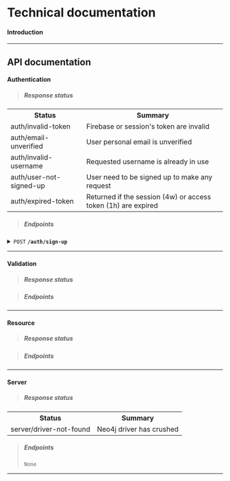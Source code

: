 # Technical documentation

#### Introduction

---

## API documentation

#### Authentication

> ##### Response status

<table>
   <th>Status</th>
   <th>Summary</th>

   <tr>
      <td>auth/invalid-token</td>
      <td>Firebase or session's token are invalid</td>
   </tr>
   <tr>
      <td>auth/email-unverified</td>
      <td>User personal email is unverified</td>
   </tr>
   <tr>
      <td>auth/invalid-username</td>
      <td>Requested username is already in use </td>
   </tr>
   <tr>
      <td>auth/user-not-signed-up</td>
      <td>User need to be signed up to make any request</td>
   </tr>
   <tr>
      <td>auth/expired-token</td>
      <td>Returned if the session (4w) or access token (1h) are expired</td>
   </tr>
</table>

> ##### Endpoints

<details>
   <summary>
      <code>POST</code>
      <code><b>/auth/sign-up</b></code>
   </summary>

   <h4>Request</h4>

   <h5>Body</h5>
   <table>
      <th><code>Name</code></th>
      <th><code>Type</code></th>
      <tr>
         <td>username</td>
         <td>string</td>
      </tr>
   </table>

   <h5>Parameters</h5>
   <code>None</code>

   <h5>Headers</h5>
   <code>Content-Type: application/json</code>

   <h5>Authorization</h5>
   <table>
      <th><code>Type</code></th>
      <th><code>Description</code></th>
      <tr>
         <td>Bearer</td>
         <td>Firebase Auth JWT</td>
      </tr>
   </table>

   <h4>Response</h4>
   <details>
      <summary><code>{ success: true, status: 200, jwt: jwt, username: username }</code></summary>
      </br>
      <table>
      <th><code>Name</code></th>
      <th><code>Description</code></th>
      <tr>
         <td>jwt</td>
         <td>Session JWT</td>
      </tr>
      <tr>
         <td>username</td>
         <td>Personal user logged username</td>
      </tr>
      </table>
   </details>
</details>

---

#### Validation

> ##### Response status

> ##### Endpoints

---

#### Resource

> ##### Response status

> ##### Endpoints

---

#### Server

> ##### Response status

<table>
   <th>Status</th>
   <th>Summary</th>

   <tr>
      <td>server/driver-not-found</td>
      <td>Neo4j driver has crushed</td>
   </tr>
</table>

> ##### Endpoints
>
> <code>None</code>

---
